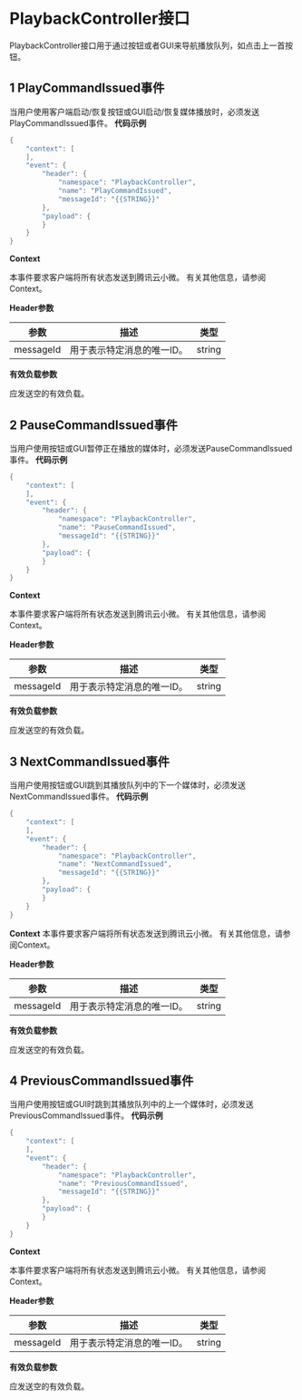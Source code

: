 # PlaybackController接口

PlaybackController接口用于通过按钮或者GUI来导航播放队列，如点击上一首按钮。

## 1 PlayCommandIssued事件

当用户使用客户端启动/恢复按钮或GUI启动/恢复媒体播放时，必须发送PlayCommandIssued事件。
**代码示例**

```java
{
    "context": [
    ],   
    "event": {
        "header": {
            "namespace": "PlaybackController",
            "name": "PlayCommandIssued",
            "messageId": "{{STRING}}"
        },
        "payload": {
        }
    }
}
```

**Context**

本事件要求客户端将所有状态发送到腾讯云小微。 有关其他信息，请参阅Context。



**Header参数**

| 参数        | 描述             | 类型     |
| --------- | -------------- | ------ |
| messageId | 用于表示特定消息的唯一ID。 | string |



**有效负载参数**

应发送空的有效负载。

## 2 PauseCommandIssued事件

当用户使用按钮或GUI暂停正在播放的媒体时，必须发送PauseCommandIssued事件。
**代码示例**

```java
{
    "context": [
    ],    
    "event": {
        "header": {
            "namespace": "PlaybackController",
            "name": "PauseCommandIssued",
            "messageId": "{{STRING}}"
        },
        "payload": {
        }
    }
}
```

**Context**

本事件要求客户端将所有状态发送到腾讯云小微。 有关其他信息，请参阅Context。


**Header参数**

| 参数        | 描述             | 类型     |
| --------- | -------------- | ------ |
| messageId | 用于表示特定消息的唯一ID。 | string |


**有效负载参数**

应发送空的有效负载。

## 3 NextCommandIssued事件

当用户使用按钮或GUI跳到其播放队列中的下一个媒体时，必须发送NextCommandIssued事件。
**代码示例**
```java
{
    "context": [
    ],     
    "event": {
        "header": {
            "namespace": "PlaybackController",
            "name": "NextCommandIssued",
            "messageId": "{{STRING}}"
        },
        "payload": {
        }
    }
}
```

**Context**
本事件要求客户端将所有状态发送到腾讯云小微。 有关其他信息，请参阅Context。



**Header参数**

| 参数        | 描述             | 类型     |
| --------- | -------------- | ------ |
| messageId | 用于表示特定消息的唯一ID。 | string |



**有效负载参数**

应发送空的有效负载。

## 4 PreviousCommandIssued事件

当用户使用按钮或GUI时跳到其播放队列中的上一个媒体时，必须发送PreviousCommandIssued事件。
**代码示例**
```java
{
    "context": [
    ],     
    "event": {
        "header": {
            "namespace": "PlaybackController",
            "name": "PreviousCommandIssued",
            "messageId": "{{STRING}}"
        },
        "payload": {
        }
    }
}
```

**Context**

本事件要求客户端将所有状态发送到腾讯云小微。 有关其他信息，请参阅Context。



**Header参数**

| 参数        | 描述             | 类型     |
| --------- | -------------- | ------ |
| messageId | 用于表示特定消息的唯一ID。 | string |

**有效负载参数**

应发送空的有效负载。

 
